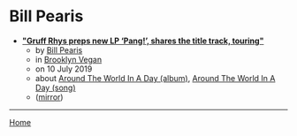 # Bill Pearis

 - [**"Gruff Rhys preps new LP ‘Pang!’, shares the title track, touring"**](http://www.brooklynvegan.com/gruff-rhys-preps-new-lp-pang-shares-the-title-track-touring/)
    - by [Bill Pearis](../../authors/bill-pearis/index.md)
    - in [Brooklyn Vegan](http://www.brooklynvegan.com/)
    - on 10 July 2019
    - about [Around The World In A Day (album)](../../topics/album/around-the-world-in-a-day/index.md), [Around The World In A Day (song)](../../topics/song/around-the-world-in-a-day/index.md)
    - ([mirror](https://web.archive.org/web/*/http://www.brooklynvegan.com/gruff-rhys-preps-new-lp-pang-shares-the-title-track-touring/))

----

[Home](../index.md)
